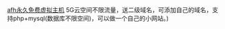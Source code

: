[afh永久免费虚拟主机](http://alwaysfreehost.top)
5G云空间不限流量，送二级域名，可添加自己的域名，支持php+mysql(数据库不限空间)，可以做一个自己的小网站。)
